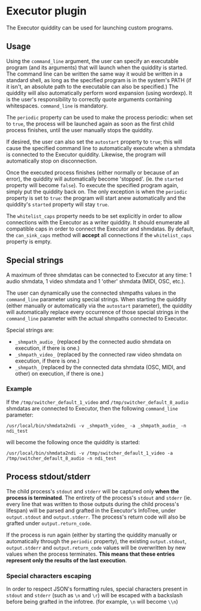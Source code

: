 # Executor plugin

The Executor quiddity can be used for launching custom programs.

## Usage

Using the `command_line` argument, the user can specify an executable program (and its arguments) that will launch when the quiddity is started. The command line can be written the same way it would be written in a standard shell, as long as the specified program is in the system's PATH (if it isn't, an absolute path to the executable can also be specified.) The quiddity will also automatically perform word expansion (using wordexp). It is the user's responsibility to correctly quote arguments containing whitespaces. `command_line` is mandatory.

The `periodic` property can be used to make the process periodic: when set to `true`, the process will be launched again as soon as the first child process finishes, until the user manually stops the quiddity.

If desired, the user can also set the `autostart` property to `true`; this will cause the specified command line to automatically execute when a shmdata is connected to the Executor quiddity. Likewise, the program will automatically stop on disconnection.

Once the executed process finishes (either normally or because of an error), the quiddity will automatically become 'stopped'. (ie. the `started` property will become `false`). To execute the specified program again, simply put the quiddity back on. The only exception is when the `periodic` property is set to `true`: the program will start anew automatically and the quiddity's `started` property will stay `true`.

The `whitelist_caps` property needs to be set explicitly in order to allow connections with the Executor as a writer quiddity. It should enumerate all compatible caps in order to connect the Executor and shmdatas. By default, the `can_sink_caps` method will **accept** all connections if the `whitelist_caps` property is empty.

## Special strings

A maximum of three shmdatas can be connected to Executor at any time: 1 audio shmdata, 1 video shmdata and 1 'other' shmdata (MIDI, OSC, etc.).

The user can dynamically use the connected shmpaths values in the `command_line` parameter using special strings. When starting the quiddity (either manually or automatically via the `autostart` parameter), the quiddity will automatically replace every occurrence of those special strings in the `command_line` parameter with the actual shmpaths connected to Executor.

Special strings are:

* `_shmpath_audio_` (replaced by the connected audio shmdata on execution, if there is one.)
* `_shmpath_video_` (replaced by the connected raw video shmdata on execution, if there is one.)
* `_shmpath_` (replaced by the connected data shmdata (OSC, MIDI, and other) on execution, if there is one.)

### Example

If the `/tmp/switcher_default_1_video` and `/tmp/switcher_default_8_audio` shmdatas are connected to Executor, then the following `command_line` parameter:

```/usr/local/bin/shmdata2ndi -v _shmpath_video_ -a _shmpath_audio_ -n ndi_test```

will become the following once the quiddity is started:

```/usr/local/bin/shmdata2ndi -v /tmp/switcher_default_1_video -a /tmp/switcher_default_8_audio -n ndi_test```

## Process stdout/stderr

The child process's `stdout` and `stderr` will be captured only **when the process is terminated**. The entirety of the process's `stdout` and `stderr` (ie. every line that was written to those outputs during the child process's lifespan) will be parsed and grafted in the Executor's InfoTree, under `output.stdout` and `output.stderr`. The process's return code will also be grafted under `output.return_code`.

If the process is run again (either by starting the quiddity manually or automatically through the `periodic` property), the existing `output.stdout`, `output.stderr` and `output.return_code` values will be overwritten by new values when the process terminates. **This means that these entries represent only the results of the last execution**.

### Special characters escaping

In order to respect JSON's formatting rules, special characters present in `stdout` and `stderr` (such as `\n` and `\r`) will be escaped with a backslash before being grafted in the infotree. (for example, `\n` will become `\\n`)
